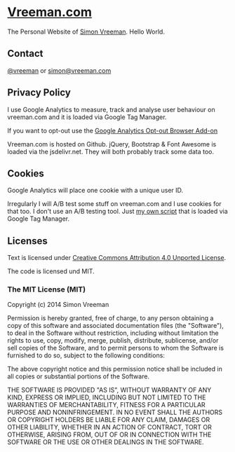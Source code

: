 [Vreeman.com](http://vreeman.com)
======================
The Personal Website of [Simon Vreeman](http:/vreeman.com). Hello World.

## Contact
[@vreeman](https://twitter.com/vreeman) or [simon@vreeman.com](mailto:simon@vreeman.com)


## Privacy Policy
I use Google Analytics to measure, track and analyse user behaviour on vreeman.com and it is loaded via Google Tag Manager. 

If you want to opt-out use the [Google Analytics Opt-out Browser Add-on](https://tools.google.com/dlpage/gaoptout)

Vreeman.com is hosted on Github. jQuery, Bootstrap & Font Awesome is loaded via the jsdelivr.net. They will both probably track some data too.

## Cookies
Google Analytics will place one cookie with a unique user ID. 

Irregularly I will A/B test some stuff on vreeman.com and I use cookies for that too. I don't use an A/B testing tool. Just [my own script](https://github.com/simonvreeman/A-B-testing-with-Google-Tag-Manager) that is loaded via Google Tag Manager. 

## Licenses
Text is licensed under [Creative Commons Attribution 4.0 Unported License](http://creativecommons.org/licenses/by/4.0/).

The code is licensed und MIT.

### The MIT License (MIT)

Copyright (c) 2014 Simon Vreeman

Permission is hereby granted, free of charge, to any person obtaining a copy
of this software and associated documentation files (the "Software"), to deal
in the Software without restriction, including without limitation the rights
to use, copy, modify, merge, publish, distribute, sublicense, and/or sell
copies of the Software, and to permit persons to whom the Software is
furnished to do so, subject to the following conditions:

The above copyright notice and this permission notice shall be included in all
copies or substantial portions of the Software.

THE SOFTWARE IS PROVIDED "AS IS", WITHOUT WARRANTY OF ANY KIND, EXPRESS OR
IMPLIED, INCLUDING BUT NOT LIMITED TO THE WARRANTIES OF MERCHANTABILITY,
FITNESS FOR A PARTICULAR PURPOSE AND NONINFRINGEMENT. IN NO EVENT SHALL THE
AUTHORS OR COPYRIGHT HOLDERS BE LIABLE FOR ANY CLAIM, DAMAGES OR OTHER
LIABILITY, WHETHER IN AN ACTION OF CONTRACT, TORT OR OTHERWISE, ARISING FROM,
OUT OF OR IN CONNECTION WITH THE SOFTWARE OR THE USE OR OTHER DEALINGS IN THE
SOFTWARE.